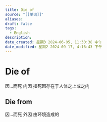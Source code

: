 ```yaml
---
title: Die of
source: "[[单词]]"
aliases: 
draft: false
tags:
  - English
description:
date_created: 星期3 2024-06-05, 11:30:38 中午
date_modified: 星期2 2024-09-17, 4:16:43 下午
---
```


# Die of
因...而死
内因
指死因存在于人体之上或之内
## Die from
因...而死
外因
由环境造成的


